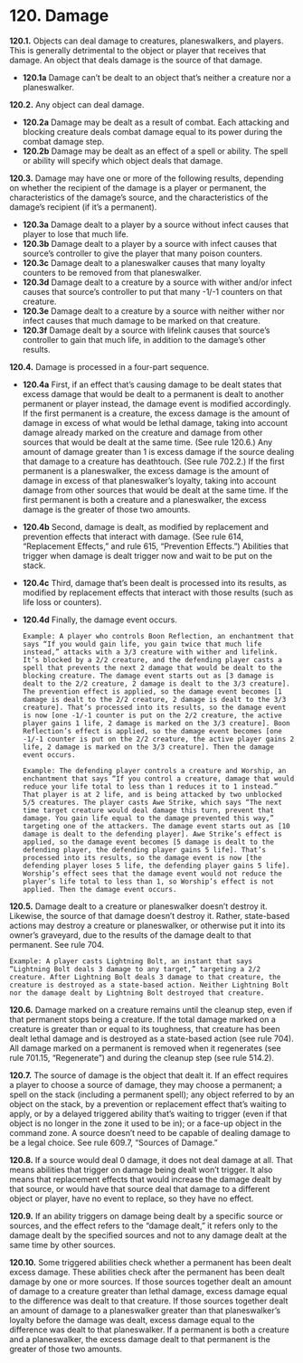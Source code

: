 # **120.** Damage

**120.1.** Objects can deal damage to creatures, planeswalkers, and players. This is generally detrimental to the object or player that receives that damage. An object that deals damage is the source of that damage.
+ **120.1a** Damage can’t be dealt to an object that’s neither a creature nor a planeswalker.

**120.2.** Any object can deal damage.
+ **120.2a** Damage may be dealt as a result of combat. Each attacking and blocking creature deals combat damage equal to its power during the combat damage step.
+ **120.2b** Damage may be dealt as an effect of a spell or ability. The spell or ability will specify which object deals that damage.

**120.3.** Damage may have one or more of the following results, depending on whether the recipient of the damage is a player or permanent, the characteristics of the damage’s source, and the characteristics of the damage’s recipient (if it’s a permanent).
+ **120.3a** Damage dealt to a player by a source without infect causes that player to lose that much life.
+ **120.3b** Damage dealt to a player by a source with infect causes that source’s controller to give the player that many poison counters.
+ **120.3c** Damage dealt to a planeswalker causes that many loyalty counters to be removed from that planeswalker.
+ **120.3d** Damage dealt to a creature by a source with wither and/or infect causes that source’s controller to put that many -1/-1 counters on that creature.
+ **120.3e** Damage dealt to a creature by a source with neither wither nor infect causes that much damage to be marked on that creature.
+ **120.3f** Damage dealt by a source with lifelink causes that source’s controller to gain that much life, in addition to the damage’s other results.

**120.4.** Damage is processed in a four-part sequence.
+ **120.4a** First, if an effect that’s causing damage to be dealt states that excess damage that would be dealt to a permanent is dealt to another permanent or player instead, the damage event is modified accordingly. If the first permanent is a creature, the excess damage is the amount of damage in excess of what would be lethal damage, taking into account damage already marked on the creature and damage from other sources that would be dealt at the same time. (See rule 120.6.) Any amount of damage greater than 1 is excess damage if the source dealing that damage to a creature has deathtouch. (See rule 702.2.) If the first permanent is a planeswalker, the excess damage is the amount of damage in excess of that planeswalker’s loyalty, taking into account damage from other sources that would be dealt at the same time. If the first permanent is both a creature and a planeswalker, the excess damage is the greater of those two amounts.
+ **120.4b** Second, damage is dealt, as modified by replacement and prevention effects that interact with damage. (See rule 614, “Replacement Effects,” and rule 615, “Prevention Effects.”) Abilities that trigger when damage is dealt trigger now and wait to be put on the stack.
+ **120.4c** Third, damage that’s been dealt is processed into its results, as modified by replacement effects that interact with those results (such as life loss or counters).
+ **120.4d** Finally, the damage event occurs.

      Example: A player who controls Boon Reflection, an enchantment that says “If you would gain life, you gain twice that much life instead,” attacks with a 3/3 creature with wither and lifelink. It’s blocked by a 2/2 creature, and the defending player casts a spell that prevents the next 2 damage that would be dealt to the blocking creature. The damage event starts out as [3 damage is dealt to the 2/2 creature, 2 damage is dealt to the 3/3 creature]. The prevention effect is applied, so the damage event becomes [1 damage is dealt to the 2/2 creature, 2 damage is dealt to the 3/3 creature]. That’s processed into its results, so the damage event is now [one -1/-1 counter is put on the 2/2 creature, the active player gains 1 life, 2 damage is marked on the 3/3 creature]. Boon Reflection’s effect is applied, so the damage event becomes [one -1/-1 counter is put on the 2/2 creature, the active player gains 2 life, 2 damage is marked on the 3/3 creature]. Then the damage event occurs.

      Example: The defending player controls a creature and Worship, an enchantment that says “If you control a creature, damage that would reduce your life total to less than 1 reduces it to 1 instead.” That player is at 2 life, and is being attacked by two unblocked 5/5 creatures. The player casts Awe Strike, which says “The next time target creature would deal damage this turn, prevent that damage. You gain life equal to the damage prevented this way,” targeting one of the attackers. The damage event starts out as [10 damage is dealt to the defending player]. Awe Strike’s effect is applied, so the damage event becomes [5 damage is dealt to the defending player, the defending player gains 5 life]. That’s processed into its results, so the damage event is now [the defending player loses 5 life, the defending player gains 5 life]. Worship’s effect sees that the damage event would not reduce the player’s life total to less than 1, so Worship’s effect is not applied. Then the damage event occurs.

**120.5.** Damage dealt to a creature or planeswalker doesn’t destroy it. Likewise, the source of that damage doesn’t destroy it. Rather, state-based actions may destroy a creature or planeswalker, or otherwise put it into its owner’s graveyard, due to the results of the damage dealt to that permanent. See rule 704.

    Example: A player casts Lightning Bolt, an instant that says “Lightning Bolt deals 3 damage to any target,” targeting a 2/2 creature. After Lightning Bolt deals 3 damage to that creature, the creature is destroyed as a state-based action. Neither Lightning Bolt nor the damage dealt by Lightning Bolt destroyed that creature.

**120.6.** Damage marked on a creature remains until the cleanup step, even if that permanent stops being a creature. If the total damage marked on a creature is greater than or equal to its toughness, that creature has been dealt lethal damage and is destroyed as a state-based action (see rule 704). All damage marked on a permanent is removed when it regenerates (see rule 701.15, “Regenerate”) and during the cleanup step (see rule 514.2).

**120.7.** The source of damage is the object that dealt it. If an effect requires a player to choose a source of damage, they may choose a permanent; a spell on the stack (including a permanent spell); any object referred to by an object on the stack, by a prevention or replacement effect that’s waiting to apply, or by a delayed triggered ability that’s waiting to trigger (even if that object is no longer in the zone it used to be in); or a face-up object in the command zone. A source doesn’t need to be capable of dealing damage to be a legal choice. See rule 609.7, “Sources of Damage.”

**120.8.** If a source would deal 0 damage, it does not deal damage at all. That means abilities that trigger on damage being dealt won’t trigger. It also means that replacement effects that would increase the damage dealt by that source, or would have that source deal that damage to a different object or player, have no event to replace, so they have no effect.

**120.9.** If an ability triggers on damage being dealt by a specific source or sources, and the effect refers to the “damage dealt,” it refers only to the damage dealt by the specified sources and not to any damage dealt at the same time by other sources.

**120.10.** Some triggered abilities check whether a permanent has been dealt excess damage. These abilities check after the permanent has been dealt damage by one or more sources. If those sources together dealt an amount of damage to a creature greater than lethal damage, excess damage equal to the difference was dealt to that creature. If those sources together dealt an amount of damage to a planeswalker greater than that planeswalker’s loyalty before the damage was dealt, excess damage equal to the difference was dealt to that planeswalker. If a permanent is both a creature and a planeswalker, the excess damage dealt to that permanent is the greater of those two amounts.

